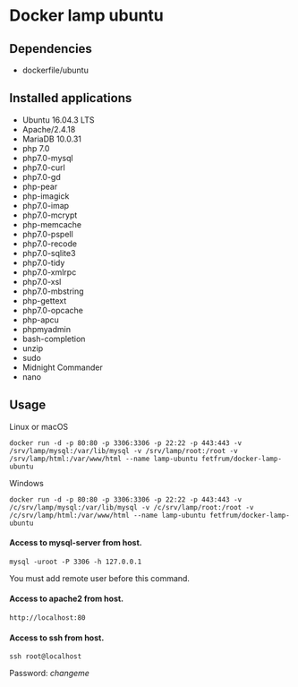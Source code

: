 Docker lamp ubuntu
==================

Dependencies
------------

- dockerfile/ubuntu

Installed applications
-----------------------

- Ubuntu 16.04.3 LTS
- Apache/2.4.18
- MariaDB 10.0.31
- php 7.0
- php7.0-mysql 
- php7.0-curl 
- php7.0-gd 
- php-pear 
- php-imagick 
- php7.0-imap 
- php7.0-mcrypt 
- php-memcache 
- php7.0-pspell 
- php7.0-recode 
- php7.0-sqlite3 
- php7.0-tidy 
- php7.0-xmlrpc 
- php7.0-xsl 
- php7.0-mbstring 
- php-gettext 
- php7.0-opcache 
- php-apcu 
- phpmyadmin 
- bash-completion 
- unzip 
- sudo
- Midnight Commander
- nano


Usage
-----

Linux or macOS

    docker run -d -p 80:80 -p 3306:3306 -p 22:22 -p 443:443 -v /srv/lamp/mysql:/var/lib/mysql -v /srv/lamp/root:/root -v /srv/lamp/html:/var/www/html --name lamp-ubuntu fetfrum/docker-lamp-ubuntu

Windows

    docker run -d -p 80:80 -p 3306:3306 -p 22:22 -p 443:443 -v /c/srv/lamp/mysql:/var/lib/mysql -v /c/srv/lamp/root:/root -v /c/srv/lamp/html:/var/www/html --name lamp-ubuntu fetfrum/docker-lamp-ubuntu


#### Access to mysql-server from host.

    mysql -uroot -P 3306 -h 127.0.0.1

You must add remote user before this command.

#### Access to apache2 from host.

    http://localhost:80

#### Access to ssh from host.
    
    ssh root@localhost
    
Password: *changeme*
